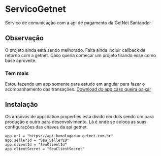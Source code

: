 # ServicoGetnet
Serviço de comunicação com a api de pagamento da GetNet Santander

## Observação
O projeto ainda está sendo melhorado. Falta ainda incluir callback de retorno com a getnet.
Caso queria começar um projeto tirando esse como base aproveite.

### Tem mais
Estou fazendo um app somente para estudo em angular para fazer o acompanhamento das transações.
[Download do app caso queira baixar](https://github.com/DekoAlencar/GetnetApp)

## Instalação
Os arquivos de application.properties esta divido em dois sendo um para produção e outro para desenvolvimento.
Lá é onde se coloca as suas configurações das chaves da api getnet.
````
app.url = "https://api-homologacao.getnet.com.br"
app.sellerId = "Seu_SellerID"
app.clientId = "SeuClientId"
app.clientSecret = "SeuClientSecret"
````
